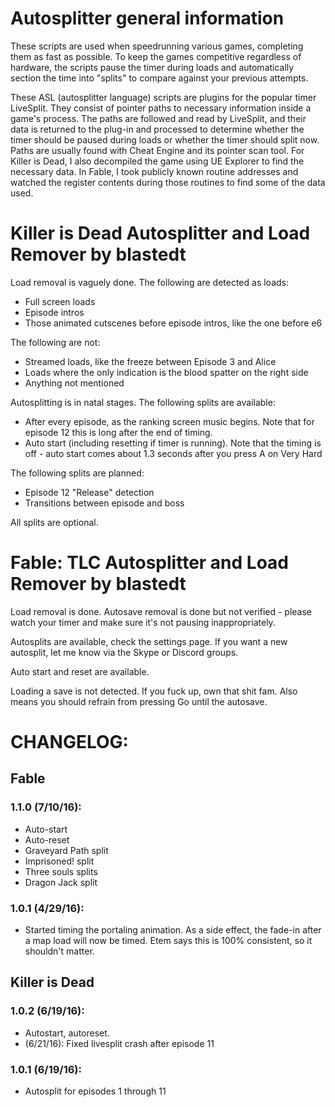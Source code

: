 # Autosplitter general information
These scripts are used when speedrunning various games, completing them as fast as possible. To keep the games competitive regardless of hardware, the scripts pause the timer during loads and automatically section the time into "splits" to compare against your previous attempts.

These ASL (autosplitter language) scripts are plugins for the popular timer LiveSplit.  They consist of pointer paths to necessary information inside a game's process.  The paths are followed and read by LiveSplit, and their data is returned to the plug-in and processed to determine whether the timer should be paused during loads or whether the timer should split now.  Paths are usually found with Cheat Engine and its pointer scan tool.  For Killer is Dead, I also decompiled the game using UE Explorer to find the necessary data.  In Fable, I took publicly known routine addresses and watched the register contents during those routines to find some of the data used.

# Killer is Dead Autosplitter and Load Remover by blastedt

Load removal is vaguely done.  The following are detected as loads:
* Full screen loads
* Episode intros
* Those animated cutscenes before episode intros, like the one before e6


The following are not:
* Streamed loads, like the freeze between Episode 3 and Alice
* Loads where the only indication is the blood spatter on the right side
* Anything not mentioned


Autosplitting is in natal stages.  The following splits are available:
* After every episode, as the ranking screen music begins.  Note that for episode 12 this is long after the end of timing.
* Auto start (including resetting if timer is running).  Note that the timing is off - auto start comes about 1.3 seconds after you press A on Very Hard

The following splits are planned:
* Episode 12 "Release" detection
* Transitions between episode and boss

All splits are optional.





# Fable: TLC Autosplitter and Load Remover by blastedt

Load removal is done.
Autosave removal is done but not verified - please watch your timer and make sure it's not pausing inappropriately.

Autosplits are available, check the settings page.  If you want a new autosplit, let me know via the Skype or Discord groups.

Auto start and reset are available.

Loading a save is not detected.  If you fuck up, own that shit fam.  Also means you should refrain from pressing Go until the autosave.

# CHANGELOG:

## Fable
### 1.1.0 (7/10/16):
* Auto-start
* Auto-reset
* Graveyard Path split
* Imprisoned! split
* Three souls splits
* Dragon Jack split

### 1.0.1 (4/29/16):
* Started timing the portaling animation.  As a side effect, the fade-in after a map load will now be timed.  Etem says this is 100% consistent, so it shouldn't matter.


## Killer is Dead
### 1.0.2 (6/19/16):
* Autostart, autoreset.
* (6/21/16): Fixed livesplit crash after episode 11


### 1.0.1 (6/19/16):
* Autosplit for episodes 1 through 11
